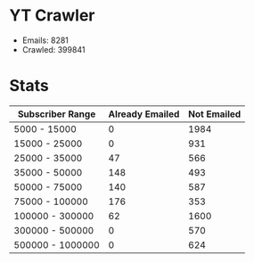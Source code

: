 # YT Crawler
- Emails: 8281
- Crawled: 399841

# Stats
| Subscriber Range  | Already Emailed | Not Emailed |
|-------|-------|-------|
| 5000 - 15000 | 0 | 1984 |
| 15000 - 25000 | 0 | 931 |
| 25000 - 35000 | 47 | 566 |
| 35000 - 50000 | 148 | 493 |
| 50000 - 75000 | 140 | 587 |
| 75000 - 100000 | 176 | 353 |
| 100000 - 300000 | 62 | 1600 |
| 300000 - 500000 | 0 | 570 |
| 500000 - 1000000 | 0 | 624 |
